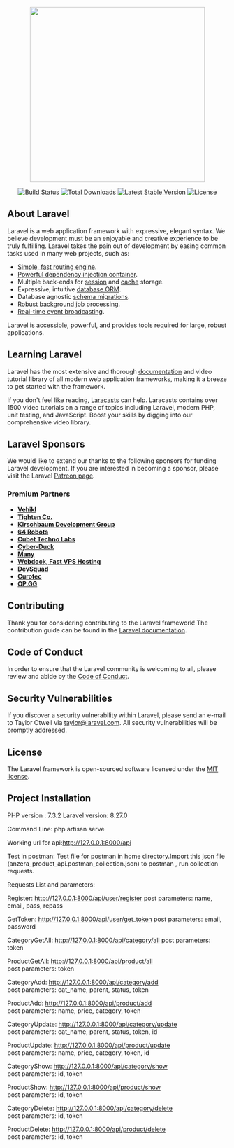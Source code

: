 <p align="center"><a href="https://laravel.com" target="_blank"><img src="https://raw.githubusercontent.com/laravel/art/master/logo-lockup/5%20SVG/2%20CMYK/1%20Full%20Color/laravel-logolockup-cmyk-red.svg" width="400"></a></p>

<p align="center">
<a href="https://travis-ci.org/laravel/framework"><img src="https://travis-ci.org/laravel/framework.svg" alt="Build Status"></a>
<a href="https://packagist.org/packages/laravel/framework"><img src="https://img.shields.io/packagist/dt/laravel/framework" alt="Total Downloads"></a>
<a href="https://packagist.org/packages/laravel/framework"><img src="https://img.shields.io/packagist/v/laravel/framework" alt="Latest Stable Version"></a>
<a href="https://packagist.org/packages/laravel/framework"><img src="https://img.shields.io/packagist/l/laravel/framework" alt="License"></a>
</p>

## About Laravel

Laravel is a web application framework with expressive, elegant syntax. We believe development must be an enjoyable and creative experience to be truly fulfilling. Laravel takes the pain out of development by easing common tasks used in many web projects, such as:

- [Simple, fast routing engine](https://laravel.com/docs/routing).
- [Powerful dependency injection container](https://laravel.com/docs/container).
- Multiple back-ends for [session](https://laravel.com/docs/session) and [cache](https://laravel.com/docs/cache) storage.
- Expressive, intuitive [database ORM](https://laravel.com/docs/eloquent).
- Database agnostic [schema migrations](https://laravel.com/docs/migrations).
- [Robust background job processing](https://laravel.com/docs/queues).
- [Real-time event broadcasting](https://laravel.com/docs/broadcasting).

Laravel is accessible, powerful, and provides tools required for large, robust applications.

## Learning Laravel

Laravel has the most extensive and thorough [documentation](https://laravel.com/docs) and video tutorial library of all modern web application frameworks, making it a breeze to get started with the framework.

If you don't feel like reading, [Laracasts](https://laracasts.com) can help. Laracasts contains over 1500 video tutorials on a range of topics including Laravel, modern PHP, unit testing, and JavaScript. Boost your skills by digging into our comprehensive video library.

## Laravel Sponsors

We would like to extend our thanks to the following sponsors for funding Laravel development. If you are interested in becoming a sponsor, please visit the Laravel [Patreon page](https://patreon.com/taylorotwell).

### Premium Partners

- **[Vehikl](https://vehikl.com/)**
- **[Tighten Co.](https://tighten.co)**
- **[Kirschbaum Development Group](https://kirschbaumdevelopment.com)**
- **[64 Robots](https://64robots.com)**
- **[Cubet Techno Labs](https://cubettech.com)**
- **[Cyber-Duck](https://cyber-duck.co.uk)**
- **[Many](https://www.many.co.uk)**
- **[Webdock, Fast VPS Hosting](https://www.webdock.io/en)**
- **[DevSquad](https://devsquad.com)**
- **[Curotec](https://www.curotec.com/)**
- **[OP.GG](https://op.gg)**

## Contributing

Thank you for considering contributing to the Laravel framework! The contribution guide can be found in the [Laravel documentation](https://laravel.com/docs/contributions).

## Code of Conduct

In order to ensure that the Laravel community is welcoming to all, please review and abide by the [Code of Conduct](https://laravel.com/docs/contributions#code-of-conduct).

## Security Vulnerabilities

If you discover a security vulnerability within Laravel, please send an e-mail to Taylor Otwell via [taylor@laravel.com](mailto:taylor@laravel.com). All security vulnerabilities will be promptly addressed.

## License

The Laravel framework is open-sourced software licensed under the [MIT license](https://opensource.org/licenses/MIT).


## Project Installation

PHP version : 7.3.2
Laravel version: 8.27.0

Command Line: php artisan serve

Working url for api:http://127.0.0.1:8000/api

Test in postman: Test file for postman in home directory.Import this json file (anzera_product_api.postman_collection.json) to postman ,
run collection requests.

Requests List and parameters:

Register: http://127.0.0.1:8000/api/user/register
          post parameters: name, email, pass, repass
          
GetToken: http://127.0.0.1:8000/api/user/get_token
          post parameters: email, password
          
CategoryGetAll: http://127.0.0.1:8000/api/category/all
          post parameters: token
          
ProductGetAll: http://127.0.0.1:8000/api/product/all	  
          post parameters: token	   
          
CategoryAdd: http://127.0.0.1:8000/api/category/add		  
          post parameters: cat_name, parent, status, token	
          
ProductAdd: http://127.0.0.1:8000/api/product/add	  
          post parameters: name, price, category, token		
          
CategoryUpdate: http://127.0.0.1:8000/api/category/update		  
          post parameters: cat_name, parent, status, token, id	
          
ProductUpdate: http://127.0.0.1:8000/api/product/update		  
          post parameters: name, price, category, token, id	
          
CategoryShow: http://127.0.0.1:8000/api/category/show		  
          post parameters: id, token
          
ProductShow: http://127.0.0.1:8000/api/product/show	  
          post parameters: id, token
          
CategoryDelete: http://127.0.0.1:8000/api/category/delete		  
          post parameters: id, token
          
ProductDelete: http://127.0.0.1:8000/api/product/delete			  
          post parameters: id, token		  			
          
